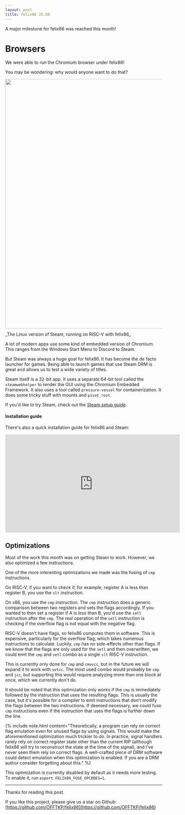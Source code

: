 ```yaml
---
layout: post
title: felix86 25.08
---
```


A major milestone for felix86 was reached this month!

# Browsers

We were able to run the Chromium browser under felix86!

You may be wondering: why would anyone want to do that?

<img src="{{ site.baseurl }}/images/steam.png" width="800" style="display: block; margin: 10px auto"/>
_The Linux version of Steam, running on RISC-V with felix86_

A lot of modern apps use some kind of embedded version of Chromium. This ranges from the Windows Start Menu to Discord to Steam.

But Steam was always a huge goal for felix86. It has become the de facto launcher for games. Being able to launch games that use Steam DRM is great and allows us to test a wide variety of titles.

Steam itself is a 32-bit app. It uses a separate 64-bit tool called the `steamwebhelper` to render the GUI using the Chromium Embedded Framework. It also uses a tool called `pressure-vessel` for containerization. It does some tricky stuff with mounts and `pivot_root`.

If you'd like to try Steam, check out the [Steam setup guide](https://github.com/OFFTKP/felix86/blob/master/docs/steam.md).


#### Installation guide

There's also a quick installation guide for felix86 and Steam:

<div class="video-container">
    <iframe src="https://www.youtube.com/embed/SDTbd76VWws" height="315" width="560" allowfullscreen="" frameborder="0">
    </iframe>
</div>

## Optimizations

Most of the work this month was on getting Steam to work. However, we also optimized a few instructions.

One of the more interesting optimizations we made was the fusing of `cmp` instructions.

On RISC-V, if you want to check if, for example, register A is less than register B, you use the `slt` instruction.

On x86, you use the `cmp` instruction. The `cmp` instruction does a generic comparison between two registers and sets the flags accordingly. If you wanted to then set a register if A is *less than* B, you'd use the `setl` instruction after the `cmp`. The real operation of the `setl` instruction is checking if the overflow flag is not equal with the negative flag.

RISC-V doesn't have flags, so felix86 computes them in software. This is expensive, particularly for the overflow flag, which takes numerous instructions to calculate. Luckily, `cmp` has no side-effects other than flags. If we know that the flags are only used for the `setl` and then overwritten, we could emit the `cmp` and `setl` combo as a single `slt` RISC-V instruction.

This is currently only done for `cmp` and `cmovcc`, but in the future we will expand it to work with `setcc`. The most used combo would probably be `cmp` and `jcc`, but supporting this would require analyzing more than one block at once, which we currently don't do.

It should be noted that this optimization only works if the `cmp` is immediately followed by the instruction that uses the resulting flags. This is usually the case, but it's possible for a compiler to emit instructions that don't modify the flags between the two instructions. If deemed necessary, we could fuse `cmp` instructions even if the instruction that uses the flags is further down the line.

{% include note.html content="Theoretically, a program can rely on correct flag emulation even for unused flags by using signals. This would make the aforementioned optimization much trickier to do. In practice, signal handlers rarely rely on correct register state other than the current RIP (although felix86 will try to reconstruct the state at the time of the signal), and I've never seen them rely on correct flags. A well-crafted piece of DRM software could detect emulation when this optimization is enabled. If you are a DRM author consider forgetting about this." %}

This optimization is currently disabled by default as it needs more testing. To enable it, run `export FELIX86_FUSE_OPCODES=1`.

---

Thanks for reading this post.

If you like this project, please give us a star on Github: [https://github.com/OFFTKP/felix86](https://github.com/OFFTKP/felix86)